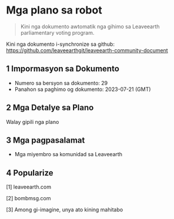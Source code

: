 # Mga plano sa robot

>Kini nga dokumento awtomatik nga gihimo sa Leaveearth parliamentary voting program.

Kini nga dokumento i-synchronize sa github: https://github.com/leaveearthgit/leaveearth-community-document

## 1 Impormasyon sa Dokumento

- Numero sa bersyon sa dokumento: 29
- Panahon sa paghimo og dokumento: 2023-07-21 (GMT)

## 2 Mga Detalye sa Plano

Walay gipili nga plano

## 3 Mga pagpasalamat
* Mga miyembro sa komunidad sa Leaveearth

## 4 Popularize
[1] leaveearth.com

[2] bombmsg.com

[3] Among gi-imagine, unya ato kining mahitabo